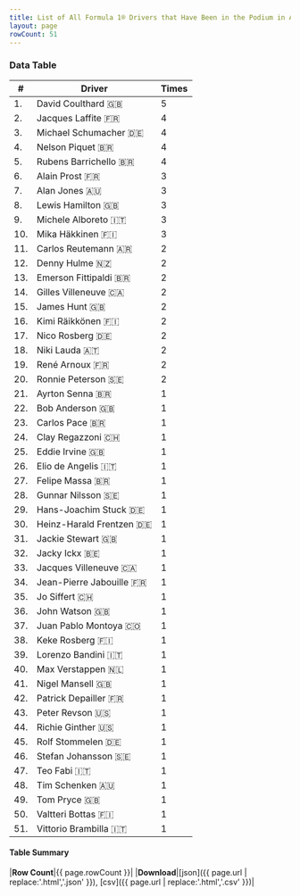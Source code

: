 ```yaml
---
title: List of All Formula 1® Drivers that Have Been in the Podium in Austria by Number of Times
layout: page
rowCount: 51
---
```


<canvas id="chart" width="400" height="180"></canvas>
<script>
var data = {
    "datasets": [
        {
            "backgroundColor": [
                "#f3a935",
                "#f3a935",
                "#f3a935",
                "#f3a935",
                "#f3a935",
                "#f3a935",
                "#f3a935",
                "#f3a935",
                "#f3a935",
                "#f3a935",
                "#f3a935",
                "#f3a935",
                "#f3a935",
                "#f3a935",
                "#f3a935",
                "#f3a935",
                "#f3a935",
                "#f3a935",
                "#f3a935",
                "#f3a935",
                "#f3a935",
                "#f3a935",
                "#f3a935",
                "#f3a935",
                "#f3a935",
                "#f3a935",
                "#f3a935",
                "#f3a935",
                "#f3a935",
                "#f3a935",
                "#f3a935",
                "#f3a935",
                "#f3a935",
                "#f3a935",
                "#f3a935",
                "#f3a935",
                "#f3a935",
                "#f3a935",
                "#f3a935",
                "#f3a935",
                "#f3a935",
                "#f3a935",
                "#f3a935",
                "#f3a935",
                "#f3a935",
                "#f3a935",
                "#f3a935",
                "#f3a935",
                "#f3a935",
                "#f3a935",
                "#f3a935"
            ],
            "borderColor": [
                "#f68639",
                "#f68639",
                "#f68639",
                "#f68639",
                "#f68639",
                "#f68639",
                "#f68639",
                "#f68639",
                "#f68639",
                "#f68639",
                "#f68639",
                "#f68639",
                "#f68639",
                "#f68639",
                "#f68639",
                "#f68639",
                "#f68639",
                "#f68639",
                "#f68639",
                "#f68639",
                "#f68639",
                "#f68639",
                "#f68639",
                "#f68639",
                "#f68639",
                "#f68639",
                "#f68639",
                "#f68639",
                "#f68639",
                "#f68639",
                "#f68639",
                "#f68639",
                "#f68639",
                "#f68639",
                "#f68639",
                "#f68639",
                "#f68639",
                "#f68639",
                "#f68639",
                "#f68639",
                "#f68639",
                "#f68639",
                "#f68639",
                "#f68639",
                "#f68639",
                "#f68639",
                "#f68639",
                "#f68639",
                "#f68639",
                "#f68639",
                "#f68639"
            ],
            "borderWidth": 1,
            "data": [
                5.0,
                4.0,
                4.0,
                4.0,
                4.0,
                3.0,
                3.0,
                3.0,
                3.0,
                3.0,
                2.0,
                2.0,
                2.0,
                2.0,
                2.0,
                2.0,
                2.0,
                2.0,
                2.0,
                2.0,
                1.0,
                1.0,
                1.0,
                1.0,
                1.0,
                1.0,
                1.0,
                1.0,
                1.0,
                1.0,
                1.0,
                1.0,
                1.0,
                1.0,
                1.0,
                1.0,
                1.0,
                1.0,
                1.0,
                1.0,
                1.0,
                1.0,
                1.0,
                1.0,
                1.0,
                1.0,
                1.0,
                1.0,
                1.0,
                1.0,
                1.0
            ],
            "label": "Times"
        }
    ],
    "labels": [
        "David Coulthard",
        "Jacques Laffite",
        "Michael Schumacher",
        "Nelson Piquet",
        "Rubens Barrichello",
        "Alain Prost",
        "Alan Jones",
        "Lewis Hamilton",
        "Michele Alboreto",
        "Mika Häkkinen",
        "Carlos Reutemann",
        "Denny Hulme",
        "Emerson Fittipaldi",
        "Gilles Villeneuve",
        "James Hunt",
        "Kimi Räikkönen",
        "Nico Rosberg",
        "Niki Lauda",
        "René Arnoux",
        "Ronnie Peterson",
        "Ayrton Senna",
        "Bob Anderson",
        "Carlos Pace",
        "Clay Regazzoni",
        "Eddie Irvine",
        "Elio de Angelis",
        "Felipe Massa",
        "Gunnar Nilsson",
        "Hans-Joachim Stuck",
        "Heinz-Harald Frentzen",
        "Jackie Stewart",
        "Jacky Ickx",
        "Jacques Villeneuve",
        "Jean-Pierre Jabouille",
        "Jo Siffert",
        "John Watson",
        "Juan Pablo Montoya",
        "Keke Rosberg",
        "Lorenzo Bandini",
        "Max Verstappen",
        "Nigel Mansell",
        "Patrick Depailler",
        "Peter Revson",
        "Richie Ginther",
        "Rolf Stommelen",
        "Stefan Johansson",
        "Teo Fabi",
        "Tim Schenken",
        "Tom Pryce",
        "Valtteri Bottas",
        "Vittorio Brambilla"
    ]
};
var options = {
  legend: {
    display: false
  },
  scales: {
    xAxes: [{
      ticks: {
        beginAtZero: true,
        maxRotation: 180,
        display: window.innerWidth > 800
      }
    }],
    yAxes: [{
      ticks: {
        beginAtZero: true
      }
    }]
  },
  onResize: function(chart, size) {
    chart.options.scales.xAxes[0].ticks.display = size.width > 800;
  }
};
var chart = new Chart("chart", {
    data: data,
    type: 'bar',
    options: options
});
</script>

<!-- div id="chart-navigation">
<button onclick="window.location = chart.toBase64Image();">Save as Image</button>
<button onclick="window.location = chart.toBase64Image();">Hello</button>
<button onclick="window.location = chart.toBase64Image();">Hello</button>
<select>
<option>one</option>
<option>two</option>
<option>three</option>
</select>
</div -->




### Data Table

| # | Driver | Times |
|--|--|--|
| 1. | David Coulthard 🇬🇧 | 5 |
| 2. | Jacques Laffite 🇫🇷 | 4 |
| 3. | Michael Schumacher 🇩🇪 | 4 |
| 4. | Nelson Piquet 🇧🇷 | 4 |
| 5. | Rubens Barrichello 🇧🇷 | 4 |
| 6. | Alain Prost 🇫🇷 | 3 |
| 7. | Alan Jones 🇦🇺 | 3 |
| 8. | Lewis Hamilton 🇬🇧 | 3 |
| 9. | Michele Alboreto 🇮🇹 | 3 |
| 10. | Mika Häkkinen 🇫🇮 | 3 |
| 11. | Carlos Reutemann 🇦🇷 | 2 |
| 12. | Denny Hulme 🇳🇿 | 2 |
| 13. | Emerson Fittipaldi 🇧🇷 | 2 |
| 14. | Gilles Villeneuve 🇨🇦 | 2 |
| 15. | James Hunt 🇬🇧 | 2 |
| 16. | Kimi Räikkönen 🇫🇮 | 2 |
| 17. | Nico Rosberg 🇩🇪 | 2 |
| 18. | Niki Lauda 🇦🇹 | 2 |
| 19. | René Arnoux 🇫🇷 | 2 |
| 20. | Ronnie Peterson 🇸🇪 | 2 |
| 21. | Ayrton Senna 🇧🇷 | 1 |
| 22. | Bob Anderson 🇬🇧 | 1 |
| 23. | Carlos Pace 🇧🇷 | 1 |
| 24. | Clay Regazzoni 🇨🇭 | 1 |
| 25. | Eddie Irvine 🇬🇧 | 1 |
| 26. | Elio de Angelis 🇮🇹 | 1 |
| 27. | Felipe Massa 🇧🇷 | 1 |
| 28. | Gunnar Nilsson 🇸🇪 | 1 |
| 29. | Hans-Joachim Stuck 🇩🇪 | 1 |
| 30. | Heinz-Harald Frentzen 🇩🇪 | 1 |
| 31. | Jackie Stewart 🇬🇧 | 1 |
| 32. | Jacky Ickx 🇧🇪 | 1 |
| 33. | Jacques Villeneuve 🇨🇦 | 1 |
| 34. | Jean-Pierre Jabouille 🇫🇷 | 1 |
| 35. | Jo Siffert 🇨🇭 | 1 |
| 36. | John Watson 🇬🇧 | 1 |
| 37. | Juan Pablo Montoya 🇨🇴 | 1 |
| 38. | Keke Rosberg 🇫🇮 | 1 |
| 39. | Lorenzo Bandini 🇮🇹 | 1 |
| 40. | Max Verstappen 🇳🇱 | 1 |
| 41. | Nigel Mansell 🇬🇧 | 1 |
| 42. | Patrick Depailler 🇫🇷 | 1 |
| 43. | Peter Revson 🇺🇸 | 1 |
| 44. | Richie Ginther 🇺🇸 | 1 |
| 45. | Rolf Stommelen 🇩🇪 | 1 |
| 46. | Stefan Johansson 🇸🇪 | 1 |
| 47. | Teo Fabi 🇮🇹 | 1 |
| 48. | Tim Schenken 🇦🇺 | 1 |
| 49. | Tom Pryce 🇬🇧 | 1 |
| 50. | Valtteri Bottas 🇫🇮 | 1 |
| 51. | Vittorio Brambilla 🇮🇹 | 1 |

#### Table Summary

|**Row Count**|{{ page.rowCount }}|
|**Download**|[json]({{ page.url | replace:'.html','.json' }}), [csv]({{ page.url | replace:'.html','.csv' }})|
